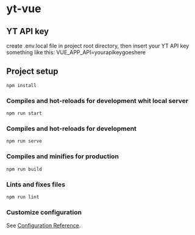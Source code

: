 # yt-vue

## YT API key
create .env.local file in project root directory, then insert your YT API key something like this:
VUE_APP_API=yourapikeygoeshere

## Project setup
```
npm install
```

### Compiles and hot-reloads for development whit local server
```
npm run start
```
### Compiles and hot-reloads for development
```
npm run serve
```

### Compiles and minifies for production
```
npm run build
```

### Lints and fixes files
```
npm run lint
```

### Customize configuration
See [Configuration Reference](https://cli.vuejs.org/config/).
